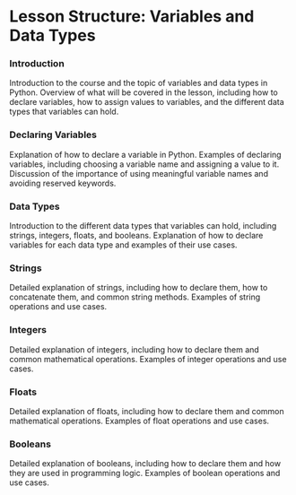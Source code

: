 # Lesson Structure: Variables and Data Types

### Introduction

Introduction to the course and the topic of variables and data types in Python.
Overview of what will be covered in the lesson, including how to declare variables, how to assign values to variables, and the different data types that variables can hold.

### Declaring Variables

Explanation of how to declare a variable in Python.
Examples of declaring variables, including choosing a variable name and assigning a value to it.
Discussion of the importance of using meaningful variable names and avoiding reserved keywords.

### Data Types

Introduction to the different data types that variables can hold, including strings, integers, floats, and booleans.
Explanation of how to declare variables for each data type and examples of their use cases.

### Strings

Detailed explanation of strings, including how to declare them, how to concatenate them, and common string methods.
Examples of string operations and use cases.

### Integers

Detailed explanation of integers, including how to declare them and common mathematical operations.
Examples of integer operations and use cases.

### Floats

Detailed explanation of floats, including how to declare them and common mathematical operations.
Examples of float operations and use cases.

### Booleans

Detailed explanation of booleans, including how to declare them and how they are used in programming logic.
Examples of boolean operations and use cases.
